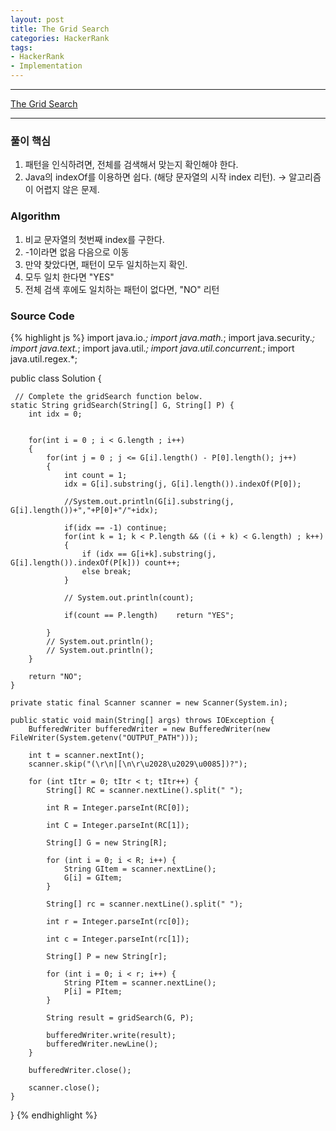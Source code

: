 ```yaml
---
layout: post
title: The Grid Search
categories: HackerRank
tags:
- HackerRank
- Implementation
---
```


* * *
[The Grid Search](https://www.hackerrank.com/challenges/bomber-man/problem)
* * *
### 풀이 핵심
1. 패턴을 인식하려면, 전체를 검색해서 맞는지 확인해야 한다.
2. Java의 indexOf를 이용하면 쉽다. (해당 문자열의 시작 index 리턴).
→ 알고리즘이 어렵지 않은 문제.

### Algorithm
1. 비교 문자열의 첫번째 index를 구한다.
2. -1이라면 없음 다음으로 이동
3. 만약 찾았다면, 패턴이 모두 일치하는지 확인.
4. 모두 일치 한다면 "YES"
5. 전체 검색 후에도 일치하는 패턴이 없다면, "NO" 리턴

### Source Code
{% highlight js %}
import java.io.*;
import java.math.*;
import java.security.*;
import java.text.*;
import java.util.*;
import java.util.concurrent.*;
import java.util.regex.*;

public class Solution {

     // Complete the gridSearch function below.
    static String gridSearch(String[] G, String[] P) {
        int idx = 0;
        
        
        for(int i = 0 ; i < G.length ; i++)
        {
            for(int j = 0 ; j <= G[i].length() - P[0].length(); j++)
            {
                int count = 1;
                idx = G[i].substring(j, G[i].length()).indexOf(P[0]); 
                
                //System.out.println(G[i].substring(j, G[i].length())+","+P[0]+"/"+idx);
                
                if(idx == -1) continue;
                for(int k = 1; k < P.length && ((i + k) < G.length) ; k++)
                {               
                    if (idx == G[i+k].substring(j, G[i].length()).indexOf(P[k])) count++;
                    else break;
                }
                
                // System.out.println(count);
                
                if(count == P.length)    return "YES";
                
            }
            // System.out.println();
            // System.out.println();
        }
        
        return "NO";
    }

    private static final Scanner scanner = new Scanner(System.in);

    public static void main(String[] args) throws IOException {
        BufferedWriter bufferedWriter = new BufferedWriter(new FileWriter(System.getenv("OUTPUT_PATH")));

        int t = scanner.nextInt();
        scanner.skip("(\r\n|[\n\r\u2028\u2029\u0085])?");

        for (int tItr = 0; tItr < t; tItr++) {
            String[] RC = scanner.nextLine().split(" ");

            int R = Integer.parseInt(RC[0]);

            int C = Integer.parseInt(RC[1]);

            String[] G = new String[R];

            for (int i = 0; i < R; i++) {
                String GItem = scanner.nextLine();
                G[i] = GItem;
            }

            String[] rc = scanner.nextLine().split(" ");

            int r = Integer.parseInt(rc[0]);

            int c = Integer.parseInt(rc[1]);

            String[] P = new String[r];

            for (int i = 0; i < r; i++) {
                String PItem = scanner.nextLine();
                P[i] = PItem;
            }

            String result = gridSearch(G, P);

            bufferedWriter.write(result);
            bufferedWriter.newLine();
        }

        bufferedWriter.close();

        scanner.close();
    }
}
{% endhighlight %}

